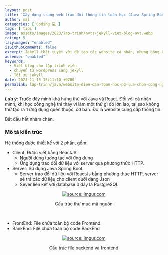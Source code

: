 ```yaml
---
layout: post
title: 'Xây dựng trang web trao đổi thông tin toán học (Java Spring Boot + React JS). Phần 3. Lựa chọn Java Spring Boot + React'
author: sal
categories: [ Coding 💻 ]
tags: [ tips ]
image: assets/images/2023/lap-trinh/avts/jekyll-viet-blog-avt.webp
rating: 5
lazyimages: "enabled"
isGithubComments: false
excerpt: Jekyll thật tuyệt vời để tạo các website cá nhân, nhưng bông hồng nào mà chả có gai!. Bài viết này mình muốn hướng đến các bạn đã có hiểu biết về phát triển web. Các bạn beginer hay các bạn có nhu cầu làm một blog cá nhân có thể tham khảo để hiểu rõ ưu nhược điểm của Wordpress cũng như Jekyll
adsense: "enabled"
keywords:
  - Viết blog cho lập trình viên
  - chuyển từ wordpress sang jekyll
  - Tối ưu jekyll
date: 2023-11-15 15:11:10 +0700
permalink: lap-trinh/java/website-dien-dan-toan-hoc-p3-lua-chon-cong-nghe
---
```


**_Lưu ý_**: Trước đây mình khá hứng thú với Java và React. Đối với cá nhân mình, khi học công nghệ thì thay vì làm một thứ gì đó lớn lao, tại sao không thử tạo ra 1 ứng dụng quen thuộc, cơ bản. Đó là website cung cấp thông tin.

Bắt đầu hết nhàm chán.
### Mô tả kiến trúc
Hệ thống được thiết kế với 2 phần, gồm:
* Client: Được viết bằng ReactJS
  * Người dùng tương tác với ứng dụng
  * Ứng dụng trao đổi dữ liệu với server qua phương thức HTTP.
* Server: Sử dụng Java Spring Boot
  * Server trao đổi dữ liệu với ReactJs bằng phương thức HTTP, server sẽ trả các dữ liệu cho client dưới dạng Json
  * Sever liên kết với database ở đây là PostgreSQL

<div class="content" style="text-align:center; ">
<a href="https://imgur.com/np0RUch"><img src="https://i.imgur.com/np0RUch.png" title="source: imgur.com" /></a><p>Cấu trúc thư mục mã nguồn</p><br>
</div>

* FrontEnd: File chứa toàn bộ code Frontend
* BankEnd: File chứa toàn bộ code BackEnd

<div class="content" style="text-align:center; ">
<a href="https://imgur.com/2BBuDDe"><img src="https://i.imgur.com/2BBuDDe.png" title="source: imgur.com" /></a><p>Cấu trúc file backend và frontend</p><br>
</div>
